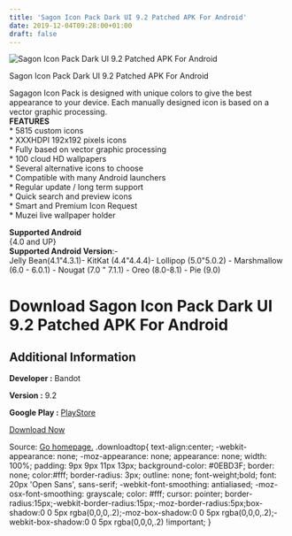 ```yaml
---
title: 'Sagon Icon Pack Dark UI 9.2 Patched APK For Android'
date: 2019-12-04T09:28:00+01:00
draft: false
---
```


![Sagon Icon Pack Dark UI 9.2 Patched APK For Android](https://i0.wp.com/apkhome.net/wp-content/uploads/2019/12/Sagon-Icon-Pack-Dark-UI-9.2-Patched.png "Sagon Icon Pack Dark UI 9.2 Patched APK For Android")

  

Sagon Icon Pack Dark UI 9.2 Patched APK For Android

Sagagon Icon Pack is designed with unique colors to give the best appearance to your device. Each manually designed icon is based on a vector graphic processing.  
**FEATURES**  
\* 5815 custom icons  
\* XXXHDPI 192x192 pixels icons  
\* Fully based on vector graphic processing  
\* 100 cloud HD wallpapers  
\* Several alternative icons to choose  
\* Compatible with many Android launchers  
\* Regular update / long term support  
\* Quick search and preview icons  
\* Smart and Premium Icon Request  
\* Muzei live wallpaper holder

**Supported Android**  
{4.0 and UP}  
**Supported Android Version**:-  
Jelly Bean(4.1"4.3.1)- KitKat (4.4"4.4.4)- Lollipop (5.0"5.0.2) - Marshmallow (6.0 - 6.0.1) - Nougat (7.0 " 7.1.1) - Oreo (8.0-8.1) - Pie (9.0)

Download Sagon Icon Pack Dark UI 9.2 Patched APK For Android
============================================================

Additional Information
----------------------

**Developer :** Bandot

**Version :** 9.2

**Google Play :** [PlayStore](https://play.google.com/store/apps/details?id=com.bandot.sagon.dark.iconpack)

  

[Download Now](https://store4app.co/post/sagon-icon-pack-dark-ui-9-2-patched-apk-for-android_1575383669)

  
Source: [Go homepage.](https://store4app.co/post/sagon-icon-pack-dark-ui-9-2-patched-apk-for-android_1575383669) .downloadtop{ text-align:center; -webkit-appearance: none; -moz-appearance: none; appearance: none; width: 100%; padding: 9px 9px 11px 13px; background-color: #0EBD3F; border: none; color:#fff; border-radius: 3px; outline: none; font-weight;bold; font: 20px 'Open Sans', sans-serif; -webkit-font-smoothing: antialiased; -moz-osx-font-smoothing: grayscale; color: #fff; cursor: pointer; border-radius:15px;-webkit-border-radius:15px;-moz-border-radius:5px;box-shadow:0 0 5px rgba(0,0,0,.2);-moz-box-shadow:0 0 5px rgba(0,0,0,.2);-webkit-box-shadow:0 0 5px rgba(0,0,0,.2) !important; }